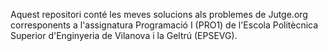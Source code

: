 Aquest repositori conté les meves solucions als problemes de Jutge.org corresponents a l'assignatura Programació I (PRO1) de l'Escola Politècnica Superior d'Enginyeria de Vilanova i la Geltrú (EPSEVG).



